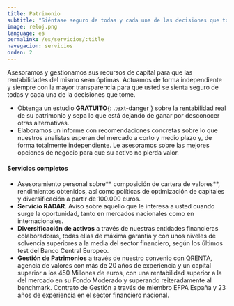 ```yaml
---
title: Patrimonio
subtitle: "Siéntase seguro de todas y cada una de las decisiones que tome"
image: reloj.png
language: es
permalink: /es/servicios/:title
navegacion: servicios
orden: 2
---
```


Asesoramos y gestionamos sus recursos de capital para que las rentabilidades del mismo sean óptimas. Actuamos de forma independiente y siempre con la mayor transparencia para que usted se sienta seguro de todas y cada una de la decisiones que tome.

- Obtenga un estudio **GRATUITO**{: .text-danger } sobre la rentabilidad real de su patrimonio y sepa lo que está dejando de ganar por desconocer otras alternativas.
- Elaboramos un informe con recomendaciones concretas sobre lo que nuestros analistas esperan del mercado a corto y medio plazo y, de forma totalmente independiente. Le asesoramos sobre las mejores opciones de negocio para que su activo no pierda valor.

#### Servicios completos

- Asesoramiento personal sobre** composición de cartera de valores**, rendimientos obtenidos, así como políticas de optimización de capitales y diversificación a partir de 100.000 euros.
- **Servicio RADAR**. Aviso sobre aquello que le interesa a usted cuando surge la oportunidad, tanto en mercados nacionales como en internacionales.
- **Diversificación de activos** a través de nuestras entidades financieras colaboradoras, todas ellas de máxima garantía y con unos niveles de solvencia superiores a la media del sector financiero, según los últimos test del Banco Central Europeo.
- **Gestión de Patrimonios** a través de nuestro convenio con QRENTA, agencia de valores con más de 20 años de experiencia y un capital superior a los 450 Millones de euros, con una rentabilidad superior a la del mercado en su Fondo Moderado y superando reiteradamente al benchmark. Contrato de Gestión a través de miembro EFPA España y 23 años de experiencia en el sector financiero nacional.
